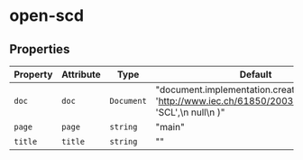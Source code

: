# open-scd

## Properties

| Property | Attribute | Type       | Default                                          |
|----------|-----------|------------|--------------------------------------------------|
| `doc`    | `doc`     | `Document` | "document.implementation.createDocument(\n    'http://www.iec.ch/61850/2003/SCL',\n    'SCL',\n    null\n  )" |
| `page`   | `page`    | `string`   | "main"                                           |
| `title`  | `title`   | `string`   | ""                                               |
